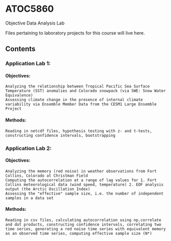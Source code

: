 # ATOC5860
Objective Data Analysis Lab

Files pertaining to laboratory projects for this course will live here.

## Contents

### Application Lab 1: 

####  Objectives: 
    Analyzing the relationship between Tropical Pacific Sea Surface Temperature (SST) anomalies and Colorado snowpack (via SWE: Snow Water Equivalence) 
    Assessing climate change in the presence of internal climate variability via Ensemble Member Data from the CESM1 Large Ensemble Project
####  Methods: 
  
    Reading in netcdf files, hypothesis testing with z- and t-tests, constructing confidence intervals, bootstrapping

### Application Lab 2: 

####  Objectives: 
    Analyzing the memory (red noise) in weather observations from Fort Collins, Colorado at Christman Field
    Computing the autocorrelation at a range of lag values for 1. Fort Collins meteorological data (wind speed, temperature) 2. EOF analysis output (the Arctic Oscillation Index)
    Assessing the "effective" sample size, i.e. the number of independent samples in a data set
    
####  Methods: 
  
    Reading in csv files, calculating autocorrelation using np.correlate and dot products, constructing confidence intervals, correlating two time series, generating a red noise time series with equivalent memory as an observed time series, computing effective sample size (N*)
 
